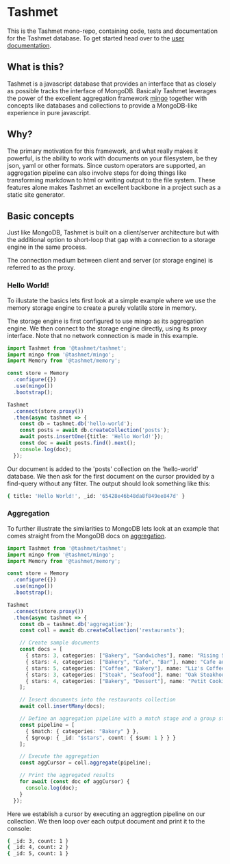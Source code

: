 # Tashmet

This is the Tashmet mono-repo, containing code, tests and documentation for
the Tashmet database. To get started head over to the
[user documentation](https://tashmet.gitbook.io/).

## What is this?

Tashmet is a javascript database that provides an interface that as closely
as possible tracks the interface of MongoDB. Basically Tashmet leverages the
power of the excellent aggregation framework [mingo](https://github.com/kofrasa/mingo)
together with concepts like databases and collections to provide a MongoDB-like
experience in pure javascript.

## Why?

The primary motivation for this framework, and what really makes it powerful,
is the ability to work with documents on your filesystem, be they json, yaml
or other formats. Since custom operators are supported, an aggregation
pipeline can also involve steps for doing things like transforming markdown to
html or writing output to the file system. These features alone makes Tashmet
an excellent backbone in a project such as a static site generator.

## Basic concepts

Just like MongoDB, Tashmet is built on a client/server architecture but with
the additional option to short-loop that gap with a connection to a storage
engine in the same process.

The connection medium between client and server (or storage engine) is referred
to as the proxy.

### Hello World!

To illustate the basics lets first look at a simple example where we use the
memory storage engine to create a purely volatile store in memory.

The storage engine is first configured to use mingo as its aggregation engine.
We then connect to the storage engine directly, using its proxy interface. 
Note that no network connection is made in this example.

```ts
import Tashmet from '@tashmet/tashmet';
import mingo from '@tashmet/mingo';
import Memory from '@tashmet/memory';

const store = Memory
  .configure({})
  .use(mingo())
  .bootstrap();

Tashmet
  .connect(store.proxy())
  .then(async tashmet => {
    const db = tashmet.db('hello-world');
    const posts = await db.createCollection('posts');
    await posts.insertOne({title: 'Hello World!'});
    const doc = await posts.find().next();
    console.log(doc);
  });
```

Our document is added to the 'posts' collection on the 'hello-world' database.
We then ask for the first document on the cursor provided by a find-query
without any filter. The output should look something like this:

```bash
{ title: 'Hello World!', _id: '65428e46b48da8f849ee847d' }
```

### Aggregation

To further illustrate the similarities to MongoDB lets look at an example that
comes straight from the MongoDB docs on [aggregation](https://www.mongodb.com/docs/drivers/node/current/fundamentals/aggregation/).

```ts
import Tashmet from '@tashmet/tashmet';
import mingo from '@tashmet/mingo';
import Memory from '@tashmet/memory';

const store = Memory
  .configure({})
  .use(mingo())
  .bootstrap();

Tashmet
  .connect(store.proxy())
  .then(async tashmet => {
    const db = tashmet.db('aggregation');
    const coll = await db.createCollection('restaurants');

    // Create sample documents
    const docs = [
      { stars: 3, categories: ["Bakery", "Sandwiches"], name: "Rising Sun Bakery" },
      { stars: 4, categories: ["Bakery", "Cafe", "Bar"], name: "Cafe au Late" },
      { stars: 5, categories: ["Coffee", "Bakery"], name: "Liz's Coffee Bar" },
      { stars: 3, categories: ["Steak", "Seafood"], name: "Oak Steakhouse" },
      { stars: 4, categories: ["Bakery", "Dessert"], name: "Petit Cookie" },
    ];

    // Insert documents into the restaurants collection
    await coll.insertMany(docs);

    // Define an aggregation pipeline with a match stage and a group stage
    const pipeline = [
      { $match: { categories: "Bakery" } },
      { $group: { _id: "$stars", count: { $sum: 1 } } }
    ];

    // Execute the aggregation
    const aggCursor = coll.aggregate(pipeline);

    // Print the aggregated results
    for await (const doc of aggCursor) {
      console.log(doc);
    }
  });
```

Here we establish a cursor by executing an aggregtion pipeline on our collection.
We then loop over each output document and print it to the console:

```bash
{ _id: 3, count: 1 }
{ _id: 4, count: 2 }
{ _id: 5, count: 1 }
```
